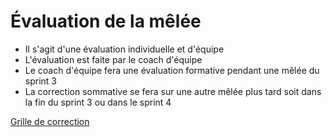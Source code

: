 # Évaluation de la mêlée

- Il s'agit d'une évaluation individuelle et d'équipe
- L'évaluation est faite par le coach d'équipe
- Le coach d'équipe fera une évaluation formative pendant une mêlée du sprint 3
- La correction sommative se fera sur une autre mêlée plus tard soit dans la fin du sprint 3 ou dans le sprint 4

[Grille de correction](_09-grilles/Grille-Melee.xlsx)